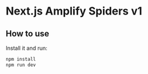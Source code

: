 # Next.js Amplify Spiders v1

## How to use

Install it and run:

```sh
npm install
npm run dev
```
